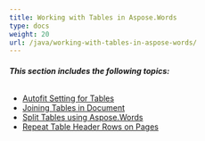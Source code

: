 ```yaml
---
title: Working with Tables in Aspose.Words
type: docs
weight: 20
url: /java/working-with-tables-in-aspose-words/
---
```


###### **This section includes the following topics:**
- [Autofit Setting for Tables](https://docs.aspose.com/words/java/autofit-setting-for-tables/)
- [Joining Tables in Document](https://docs.aspose.com/words/java/joining-tables-in-document/)
- [Split Tables using Aspose.Words](https://docs.aspose.com/words/java/split-tables-using-aspose-words/)
- [Repeat Table Header Rows on Pages](https://docs.aspose.com/words/java/repeat-table-header-rows-on-pages/)
